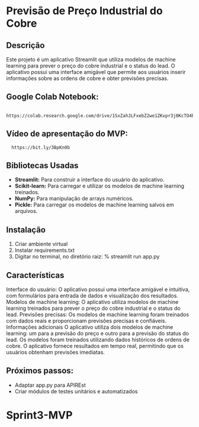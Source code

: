 # Previsão de Preço Industrial do Cobre

## Descrição

Este projeto é um aplicativo Streamlit que utiliza modelos de machine learning para prever o preço do cobre industrial e o status do lead. O aplicativo possui uma interface amigável que permite aos usuários inserir informações sobre as ordens de cobre e obter previsões precisas.


## Google Colab Notebook:

      https://colab.research.google.com/drive/1SxZahJLFxebZ2we1ZKvpr3j0KcTO4bog#scrollTo=ZPWKLknzX1XI


## Vídeo de apresentação do MVP:

      https://bit.ly/3BpKn0b


## Bibliotecas Usadas

* **Streamlit:** Para construir a interface do usuário do aplicativo.
* **Scikit-learn:** Para carregar e utilizar os modelos de machine learning treinados.
* **NumPy:** Para manipulação de arrays numéricos.
* **Pickle:** Para carregar os modelos de machine learning salvos em arquivos.



## Instalação

1. Criar ambiente virtual
2. Instalar requirements.txt
3. Digitar no terminal, no diretório raiz: 
      % streamlit run app.py



## Características

Interface do usuário: O aplicativo possui uma interface amigável e intuitiva, com formulários para entrada de dados e visualização dos resultados.
Modelos de machine learning: O aplicativo utiliza modelos de machine learning treinados para prever o preço do cobre industrial e o status do lead.
Previsões precisas: Os modelos de machine learning foram treinados com dados reais e proporcionam previsões precisas e confiáveis.
Informações adicionais
O aplicativo utiliza dois modelos de machine learning: um para a previsão do preço e outro para a previsão do status do lead.
Os modelos foram treinados utilizando dados históricos de ordens de cobre.
O aplicativo fornece resultados em tempo real, permitindo que os usuários obtenham previsões imediatas.



## Próximos passos:
- Adaptar app.py para APIREst
- Criar módulos de testes unitários e automatizados

# Sprint3-MVP
